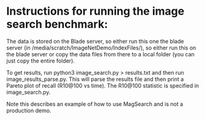 
# Instructions for running the image search benchmark:
The data is stored on the Blade server, so either run this one the blade server 
(in /media/scratch/ImageNetDemo/IndexFiles/), so either run this on the blade server 
or copy the data files from there to a local folder (you can just copy the entire folder).

To get results, run python3 image_search.py > results.txt and then
run image_results_parse.py. This will parse the results file and then print a Pareto
plot of recall (R10@100 vs time). The R10@100 statistic is specified in image_search.py.

Note this describes an example of how to use MagSearch and is not a production demo.
